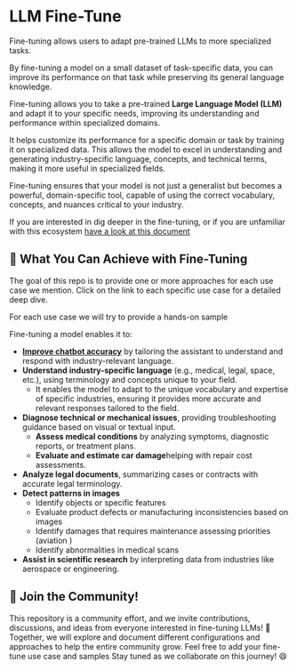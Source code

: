 
# **LLM Fine-Tune**

Fine-tuning allows users to adapt pre-trained LLMs to more specialized tasks.

By fine-tuning a model on a small dataset of task-specific data, you can improve its 
performance on that task while preserving its general language knowledge.

Fine-tuning allows you to take a pre-trained **Large Language Model (LLM)** and 
adapt it to your specific needs, improving its understanding and performance within 
specialized domains.

It helps customize its performance for a specific domain or task by 
training it on specialized data. This allows the model to excel in understanding and 
generating industry-specific language, concepts, and technical terms, making it more 
useful in specialized fields.

Fine-tuning ensures that your model is not just a generalist but becomes a powerful, 
domain-specific tool, capable of using the correct vocabulary, concepts, and nuances 
critical to your industry.

If you are interested in dig deeper in the fine-tuning, or if you are unfamiliar 
with this ecosystem [have a look at this document](https://github.com/gen-mind/fine-tuning/tree/main/docs/fine-tune-llm.md)

## 🎯️ **What You Can Achieve with Fine-Tuning**
The goal of this repo is to provide one or more approaches for each use case we mention. Click on the link to 
each specific use case for a detailed deep dive.


For each use case we will try to provide a hands-on sample 


Fine-tuning a model enables it to:
- [**Improve chatbot accuracy**](https://github.com/gen-mind/fine-tuning/tree/main/usecase-chatbot/readme.md)  by tailoring the assistant to understand and respond with industry-relevant 
language.
- **Understand industry-specific language** (e.g., medical, legal, space, etc.), 
using terminology and concepts unique to your field.
   - It enables the model to adapt to the unique vocabulary and expertise of specific 
  industries, ensuring it provides more accurate and relevant responses tailored to the field.
- **Diagnose technical or mechanical issues**, providing troubleshooting guidance based on 
visual or textual input.
  - **Assess medical conditions** by analyzing symptoms, diagnostic reports, or treatment plans.
  - **Evaluate and estimate car damage**helping with repair cost assessments.
- **Analyze legal documents**, summarizing cases or contracts with accurate legal terminology.
- **Detect patterns in images** 
   - Identify objects or specific features
   - Evaluate product defects or manufacturing inconsistencies based on images
   - Identify damages that requires maintenance assessing priorities (aviation )
   - Identify abnormalities in medical scans
- **Assist in scientific research** by interpreting data from industries like aerospace or engineering.


## 🎉 **Join the Community!**

This repository is a community effort, and we invite contributions, discussions, and ideas from everyone interested in fine-tuning LLMs! 🤝 Together, we will explore and document different configurations and approaches to help the entire community grow.
Feel free to add your fine-tune use case and samples
Stay tuned as we collaborate on this journey! 😄





